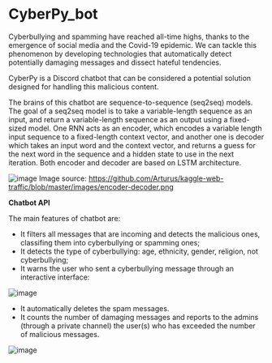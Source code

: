 # CyberPy_bot

Cyberbullying and spamming have reached all-time highs, thanks to the emergence of social media and the Covid-19 epidemic. We can tackle this phenomenon by developing technologies that automatically detect potentially damaging messages and dissect hateful tendencies. 

CyberPy is a Discord chatbot that can be considered a potential solution designed for handling this malicious content.

The brains of this chatbot are sequence-to-sequence (seq2seq) models. The goal of a seq2seq model is to take a variable-length sequence as an input, and return a variable-length sequence as an output using a fixed-sized model. One RNN acts as an encoder, which encodes a variable length input sequence to a fixed-length context vector, and another one is decoder which takes an input word and the context vector, and returns a guess for the next word in the sequence and a hidden state to use in the next iteration. Both encoder and decoder are based on LSTM architecture.

![image](https://user-images.githubusercontent.com/92053176/168848628-e2c6bf60-2435-4337-b540-4edd486d78fd.png)
Image source: https://github.com/Arturus/kaggle-web-traffic/blob/master/images/encoder-decoder.png

**Chatbot API**

The main features of chatbot are:

- It filters all messages that are incoming and detects the malicious ones, classifing them into cyberbullying or spamming ones;
- It detects the type of cyberbullying: age, ethnicity, gender, religion, not cyberbullying;
- It warns the user who sent a cyberbullying message through an interactive interface: 

![image](https://user-images.githubusercontent.com/92053176/168857535-af80c14e-d243-4c5d-a7f3-47a596da6645.png)


- It automatically deletes the spam messages.
- It counts the number of damaging messages and reports to the admins (through a private channel) the user(s) who has exceeded the number of malicious messages.

![image](https://user-images.githubusercontent.com/92053176/168858665-eb7a5d85-64f1-4802-a03c-4cf80311fb4b.png)


